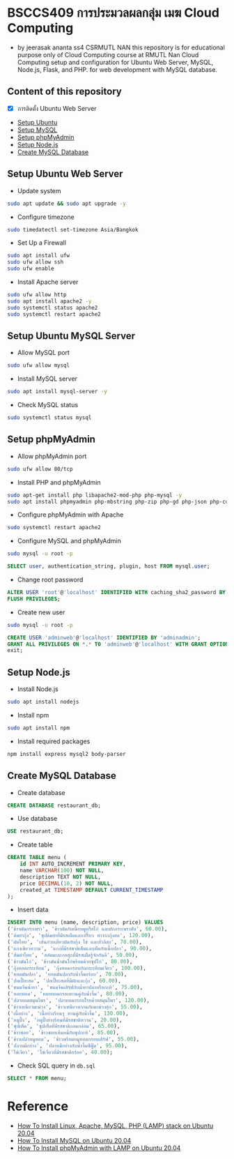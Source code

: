# BSCCS409 การประมวลผลกลุ่ม เมฆ Cloud Computing
- by jeerasak ananta ss4 CSRMUTL NAN this repository is for educational purpose only of Cloud Computing course at RMUTL Nan Cloud Computing setup and configuration for Ubuntu Web Server, MySQL, Node.js, Flask, and PHP. for web development with MySQL database.

## Content of this repository 
- [x] การติดตั้ง Ubuntu Web Server
- [Setup Ubuntu](#setup-ubuntu-web-server)
- [Setup MySQL](#setup-ubuntu-mysql-server)
- [Setup phpMyAdmin](#setup-phpmyadmin)
- [Setup Node.js](#setup-nodejs)
- [Create MySQL Database](#create-mysql-database)

## Setup Ubuntu Web Server 
- Update system  
```sh 
sudo apt update && sudo apt upgrade -y
```
- Configure timezone
```sh
sudo timedatectl set-timezone Asia/Bangkok
```
- Set Up a Firewall
```sh
sudo apt install ufw
sudo ufw allow ssh
sudo ufw enable
```
- Install Apache server
```sh 
sudo ufw allow http  
sudo apt install apache2 -y 
sudo systemctl status apache2
sudo systemctl restart apache2 
```

## Setup Ubuntu MySQL Server
- Allow MySQL port 
```sh
sudo ufw allow mysql
```
- Install MySQL server  
```sh
sudo apt install mysql-server -y
```
- Check MySQL status 
```sh 
sudo systemctl status mysql 
```

## Setup phpMyAdmin
- Allow phpMyAdmin port
```sh 
sudo ufw allow 80/tcp
```
- Install PHP and phpMyAdmin
```sh 
sudo apt-get install php libapache2-mod-php php-mysql -y
sudo apt install phpmyadmin php-mbstring php-zip php-gd php-json php-curl -y
```
- Configure phpMyAdmin with Apache
```sh 
sudo systemctl restart apache2
```
- Configure MySQL and phpMyAdmin
```sh 
sudo mysql -u root -p 
```
```sql
SELECT user, authentication_string, plugin, host FROM mysql.user;
```
- Change root password
```sql 
ALTER USER 'root'@'localhost' IDENTIFIED WITH caching_sha2_password BY 'admin2004';
FLUSH PRIVILEGES;
```
- Create new user 
```sh 
sudo mysql -u root -p 
```
```sql
CREATE USER 'adminweb'@'localhost' IDENTIFIED BY 'adminadmin';
GRANT ALL PRIVILEGES ON *.* TO 'adminweb'@'localhost' WITH GRANT OPTION;
exit;
```

## Setup Node.js
- Install Node.js 
```sh
sudo apt install nodejs
```
- Install npm
```sh
sudo apt install npm
```
- Install required packages
```sh
npm install express mysql2 body-parser
```

## Create MySQL Database 
- Create database 
```sql
CREATE DATABASE restaurant_db;
```
- Use database
```sql 
USE restaurant_db;
```
- Create table
```sql
CREATE TABLE menu (
    id INT AUTO_INCREMENT PRIMARY KEY,
    name VARCHAR(100) NOT NULL,
    description TEXT NOT NULL,
    price DECIMAL(10, 2) NOT NULL,
    created_at TIMESTAMP DEFAULT CURRENT_TIMESTAMP
);
```
- Insert data
```sql 
INSERT INTO menu (name, description, price) VALUES 
('ข้าวผัดกระเพรา', 'ข้าวผัดกับเนื้อหมูหรือไก่ และผักกระเพราสับ', 60.00),
('ต้มยำกุ้ง', 'ซุปต้มยำที่มีรสเผ็ดและเปรี้ยว ทำจากกุ้งสด', 120.00),
('ผัดไทย', 'เส้นก๋วยเตี๋ยวผัดกับกุ้ง ไข่ และถั่วลิสง', 70.00),
('แกงเขียวหวาน', 'แกงที่มีรสชาติเค็มและเผ็ดกับเนื้อปลา', 90.00),
('ส้มตำไทย', 'สลัดมะละกอสุกที่มีรสเผ็ดรู้จักกันดี', 50.00),
('ข้าวมันไก่', 'ข้าวมันน้ำมันไก่พร้อมด้วยซุปไก่', 80.00),
('กุ้งทอดกระเทียม', 'กุ้งทอดกรอบกับกระเทียมเจียว', 100.00),
('ทอดมันปลา', 'ทอดมันปลากับน้ำจิ้มอร่อย', 70.00),
('ปอเปี๊ยะสด', 'ปอเปี๊ยะสดที่มีผักและกุ้ง', 60.00),
('ขนมจีนน้ำยา', 'ขนมจีนเสิร์ฟกับน้ำยาปลาหรือกะทิ', 75.00),
('หอยทอด', 'หอยทอดกรอบทานคู่กับน้ำจิ้ม', 80.00),
('ปลาทอดสมุนไพร', 'ปลาทอดกรอบโรยด้วยสมุนไพร', 120.00),
('ข้าวเหนียวมะม่วง', 'ข้าวเหนียวหวานกับมะม่วงสุก', 55.00),
('เนื้อย่าง', 'เนื้อย่างร้อนๆ ทานคู่กับน้ำจิ้ม', 130.00),
('หมูปิ้ง', 'หมูปิ้งย่างร้อนที่มีรสชาติหวาน', 20.00),
('ซุปเห็ด', 'ซุปเห็ดที่มีรสชาติกลมกล่อม', 65.00),
('ข้าวซอย', 'ข้าวซอยเส้นหมี่กับซุปกะทิ', 85.00),
('ข้าวเปล่าหมูทอด', 'ข้าวพร้อมหมูทอดกรอบเสิร์ฟ', 55.00),
('ปลาหมึกย่าง', 'ปลาหมึกย่างกับน้ำจิ้มซีฟู้ด', 95.00),
('ไข่เจียว', 'ไข่เจียวที่มีรสชาติอร่อย', 40.00);
```
- Check SQL query in `db.sql`
```sql
SELECT * FROM menu;
```
# Reference 
- [How To Install Linux, Apache, MySQL, PHP (LAMP) stack on Ubuntu 20.04](https://www.digitalocean.com)
- [How To Install MySQL on Ubuntu 20.04](https://www.digitalocean.com)
- [How To Install phpMyAdmin with LAMP on Ubuntu 20.04](https://www.digitalocean.com)

